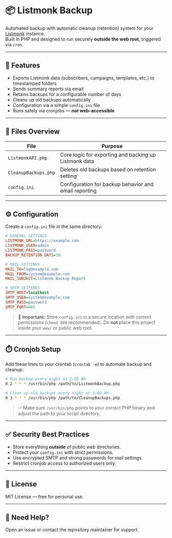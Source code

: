 # 📦 Listmonk Backup

Automated backup with automatic cleanup (retention) system for your [Listmonk](https://listmonk.app) instance.  
Built in PHP and designed to run securely **outside the web root**, triggered via `cron`.

---

## 🧰 Features

- Exports Listmonk data (subscribers, campaigns, templates, etc.) to timestamped folders
- Sends summary reports via email
- Retains backups for a configurable number of days
- Cleans up old backups automatically
- Configuration via a simple `config.ini` file
- Runs safely via cronjobs — **not web-accessible**

---

## 📁 Files Overview

| File                | Purpose                                                                 |
|---------------------|-------------------------------------------------------------------------|
| `ListmonkAPI.php`   | Core logic for exporting and backing up Listmonk data                   |
| `CleanupBackups.php`| Deletes old backups based on retention setting                          |
| `config.ini`        | Configuration for backup behavior and email reporting                   |

---

## ⚙️ Configuration

Create a `config.ini` file in the same directory:

```ini
# GENERAL SETTINGS
LISTMONK_URL=https://example.com
LISTMONK_USER=admin
LISTMONK_PASS=password
BACKUP_RETENTION_DAYS=30

# MAIL SETTINGS
MAIL_TO=log@example.com
MAIL_FROM=system@example.com
MAIL_SUBJECT=Listmonk Backup Report

# SMTP SETTINGS
SMTP_HOST=localhost
SMTP_USER=system@example.com
SMTP_PASS=password
SMTP_PORT=465
```

> 🔐 **Important:** Store `config.ini` in a secure location with correct permissions (`chmod 600` recommended). Do **not** place this project inside your `www/` or public web root.

---

## ⏱️ Cronjob Setup

Add these lines to your crontab (`crontab -e`) to automate backup and cleanup:

```bash
# Run backup every night at 2:00 AM
0 2 * * * /usr/bin/php /path/to/ListmonkBackup.php

# Clean up old backups every night at 3:00 AM
0 3 * * * /usr/bin/php /path/to/CleanupBackups.php
```

> ✅ Make sure `/usr/bin/php` points to your correct PHP binary and adjust the path to your script directory.

---

## ✅ Security Best Practices

- Store everything **outside** of public web directories.
- Protect your `config.ini` with strict permissions.
- Use encrypted SMTP and strong passwords for mail settings.
- Restrict cronjob access to authorized users only.

---

## 📄 License

MIT License — free for personal use.

---

## 🙋 Need Help?

Open an issue or contact the repository maintainer for support.
